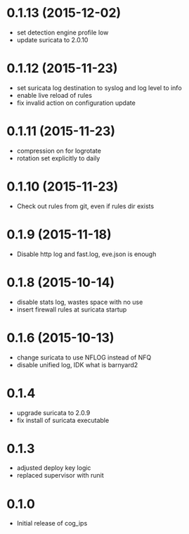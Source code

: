 # 0.1.13 (2015-12-02)
- set detection engine profile low
- update suricata to 2.0.10

# 0.1.12 (2015-11-23)
- set suricata log destination to syslog and log level to info
- enable live reload of rules
- fix invalid action on configuration update

# 0.1.11 (2015-11-23)
- compression on for logrotate
- rotation set explicitly to daily

# 0.1.10 (2015-11-23)
- Check out rules from git, even if rules dir exists

# 0.1.9 (2015-11-18)
- Disable http log and fast.log, eve.json is enough

# 0.1.8 (2015-10-14)
- disable stats log, wastes space with no use
- insert firewall rules at suricata startup

# 0.1.6 (2015-10-13)
- change suricata to use NFLOG instead of NFQ
- disable unified log, IDK what is barnyard2

# 0.1.4
- upgrade suricata to 2.0.9
- fix install of suricata executable

# 0.1.3
- adjusted deploy key logic
- replaced supervisor with runit

# 0.1.0
- Initial release of cog_ips
